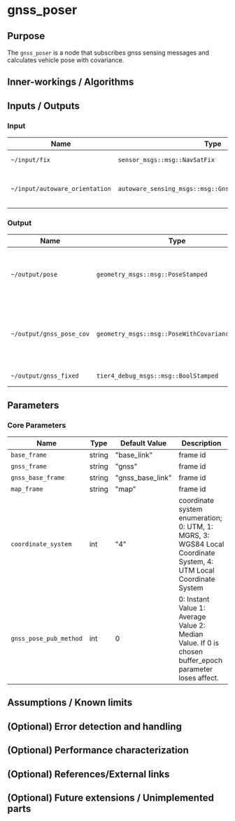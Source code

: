 # gnss_poser

## Purpose

The `gnss_poser` is a node that subscribes gnss sensing messages and calculates vehicle pose with covariance.

## Inner-workings / Algorithms

## Inputs / Outputs

### Input

| Name                           | Type                                                    | Description                                                                                                                    |
| ------------------------------ | ------------------------------------------------------- | ------------------------------------------------------------------------------------------------------------------------------ |
| `~/input/fix`                  | `sensor_msgs::msg::NavSatFix`                           | gnss status message                                                                                                            |
| `~/input/autoware_orientation` | `autoware_sensing_msgs::msg::GnssInsOrientationStamped` | orientation [click here for more details](https://github.com/autowarefoundation/autoware_msgs/tree/main/autoware_sensing_msgs) |

### Output

| Name                     | Type                                            | Description                                                    |
| ------------------------ | ----------------------------------------------- | -------------------------------------------------------------- |
| `~/output/pose`          | `geometry_msgs::msg::PoseStamped`               | vehicle pose calculated from gnss sensing data                 |
| `~/output/gnss_pose_cov` | `geometry_msgs::msg::PoseWithCovarianceStamped` | vehicle pose with covariance calculated from gnss sensing data |
| `~/output/gnss_fixed`    | `tier4_debug_msgs::msg::BoolStamped`            | gnss fix status                                                |

## Parameters

### Core Parameters

| Name                   | Type   | Default Value    | Description                                                                                                                |
| ---------------------- | ------ | ---------------- | -------------------------------------------------------------------------------------------------------------------------- |
| `base_frame`           | string | "base_link"      | frame id                                                                                                                   |
| `gnss_frame`           | string | "gnss"           | frame id                                                                                                                   |
| `gnss_base_frame`      | string | "gnss_base_link" | frame id                                                                                                                   |
| `map_frame`            | string | "map"            | frame id                                                                                                                   |
| `coordinate_system`    | int    | "4"              | coordinate system enumeration; 0: UTM, 1: MGRS, 3: WGS84 Local Coordinate System, 4: UTM Local Coordinate System |
| `gnss_pose_pub_method` | int    | 0                | 0: Instant Value 1: Average Value 2: Median Value. If 0 is chosen buffer_epoch parameter loses affect.                     |

## Assumptions / Known limits

## (Optional) Error detection and handling

## (Optional) Performance characterization

## (Optional) References/External links

## (Optional) Future extensions / Unimplemented parts
